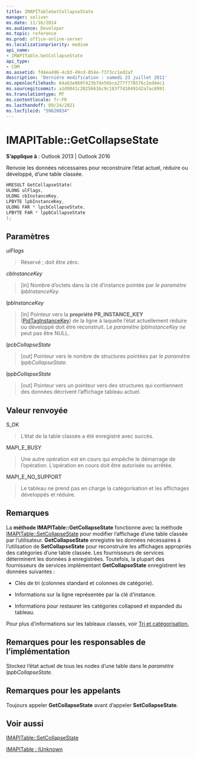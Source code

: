 ```yaml
---
title: IMAPITableGetCollapseState
manager: soliver
ms.date: 11/16/2014
ms.audience: Developer
ms.topic: reference
ms.prod: office-online-server
ms.localizationpriority: medium
api_name:
- IMAPITable.GetCollapseState
api_type:
- COM
ms.assetid: fd4ea496-4c83-49cd-854e-f373cc1ed2af
description: 'Derniére modification : samedi 23 juillet 2011'
ms.openlocfilehash: 64a63e860f423b7de56bce277f778576c2ed44c1
ms.sourcegitcommit: a1d9041c20256616c9c183f7d1049142a7ac6991
ms.translationtype: MT
ms.contentlocale: fr-FR
ms.lasthandoff: 09/24/2021
ms.locfileid: "59620834"
---
```

# <a name="imapitablegetcollapsestate"></a>IMAPITable::GetCollapseState

  
  
**S’applique à** : Outlook 2013 | Outlook 2016 
  
Renvoie les données nécessaires pour reconstruire l’état actuel, réduire ou développé, d’une table classée.
  
```cpp
HRESULT GetCollapseState(
ULONG ulFlags,
ULONG cbInstanceKey,
LPBYTE lpbInstanceKey,
ULONG FAR * lpcbCollapseState,
LPBYTE FAR * lppbCollapseState
);
```

## <a name="parameters"></a>Paramètres

 _ulFlags_
  
> Réservé ; doit être zéro.
    
 _cbInstanceKey_
  
> [in] Nombre d’octets dans la clé d’instance pointée par _le paramètre lpbInstanceKey._ 
    
 _lpbInstanceKey_
  
> [in] Pointeur vers la **propriété PR_INSTANCE_KEY** ([PidTagInstanceKey](pidtaginstancekey-canonical-property.md)) de la ligne à laquelle l’état actuellement réduire ou développé doit être reconstruit. Le  _paramètre lpbInstanceKey ne_ peut pas être NULL. 
    
 _lpcbCollapseState_
  
> [out] Pointeur vers le nombre de structures pointées par _le paramètre lppbCollapseState._ 
    
 _lppbCollapseState_
  
> [out] Pointeur vers un pointeur vers des structures qui contiennent des données décrivent l’affichage tableau actuel.
    
## <a name="return-value"></a>Valeur renvoyée

S_OK 
  
> L’état de la table classée a été enregistré avec succès.
    
MAPI_E_BUSY 
  
> Une autre opération est en cours qui empêche le démarrage de l’opération. L’opération en cours doit être autorisée ou arrêtée.
    
MAPI_E_NO_SUPPORT 
  
> Le tableau ne prend pas en charge la catégorisation et les affichages développés et réduire.
    
## <a name="remarks"></a>Remarques

La **méthode IMAPITable::GetCollapseState** fonctionne avec la méthode [IMAPITable::SetCollapseState](imapitable-setcollapsestate.md) pour modifier l’affichage d’une table classée par l’utilisateur. **GetCollapseState** enregistre les données nécessaires à l’utilisation de **SetCollapseState** pour reconstruire les affichages appropriés des catégories d’une table classée. Les fournisseurs de services déterminent les données à enregistrées. Toutefois, la plupart des fournisseurs de services implémentant **GetCollapseState** enregistrent les données suivantes : 
  
- Clés de tri (colonnes standard et colonnes de catégorie).
    
- Informations sur la ligne représentée par la clé d’instance.
    
- Informations pour restaurer les catégories collapsed et expanded du tableau.
    
Pour plus d’informations sur les tableaux classés, voir [Tri et catégorisation.](sorting-and-categorization.md)
  
## <a name="notes-to-implementers"></a>Remarques pour les responsables de l’implémentation

Stockez l’état actuel de tous les nodes d’une table dans le _paramètre lppbCollapseState._ 
  
## <a name="notes-to-callers"></a>Remarques pour les appelants

Toujours appeler **GetCollapseState** avant d’appeler **SetCollapseState**. 
  
## <a name="see-also"></a>Voir aussi



[IMAPITable::SetCollapseState](imapitable-setcollapsestate.md)
  
[IMAPITable : IUnknown](imapitableiunknown.md)

